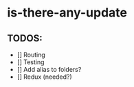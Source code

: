 # is-there-any-update

## TODOS:

- [] Routing
- [] Testing
- [] Add alias to folders?
- [] Redux (needed?)
